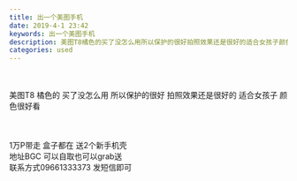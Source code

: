 ```yaml
---
title: 出一个美图手机
date: 2019-4-1 23:42
keywords: 出一个美图手机
description: 美图T8橘色的买了没怎么用所以保护的很好拍照效果还是很好的适合女孩子颜色很好看1万P带走盒子都在送2个新手机壳地址BGC可以自取也可以grab送联系方式09661333373发短信即可
categories: used
---
```

<td class="t_f" id="postmessage_3370036">

<br/>
<br/>
美图T8 橘色的 买了没怎么用 所以保护的很好 拍照效果还是很好的 适合女孩子 颜色很好看 <br/>
<br/>
<br/>
<img alt="" border="0" class="zoom" data-cf-modified-e259e95db94cd6f13228b26c-="" file="http://www.flw.ph/data/appbyme/upload/image/201904/01/NGPg9IkZQU5v.jpg" id="aimg_ysMN2" lazyloadthumb="1" onclick="" onmouseover="" src="http://www.flw.ph/data/appbyme/upload/image/201904/01/NGPg9IkZQU5v.jpg"/><br/>
<br/>
1万P带走 盒子都在 送2个新手机壳<br/>
地址BGC 可以自取也可以grab送 <br/>
联系方式09661333373 发短信即可<br/>
<br/>
</td>
